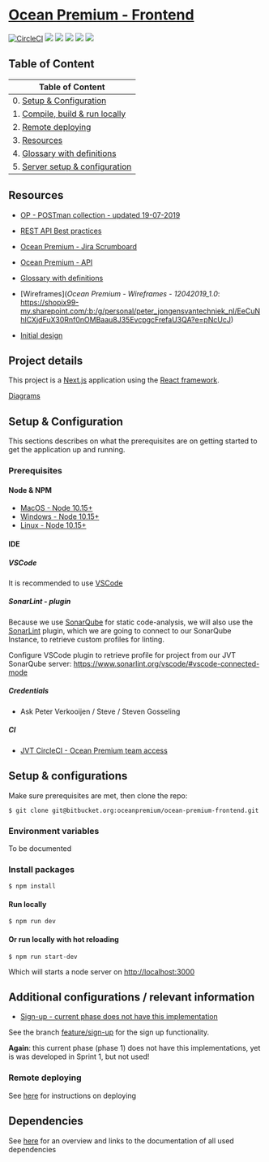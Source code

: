 # [Ocean Premium - Frontend](https://op-dev.jongensvantechniek.nl)


[![CircleCI](https://circleci.com/bb/oceanpremium/ocean-premium-api/tree/feature%2Fskeleton.svg?style=svg&circle-token=384a2a280e94bb67b80b424940eb58d7c41b1d69)](https://circleci.com/bb/oceanpremium/ocean-premium-api/tree/feature%2Fskeleton)
![](https://sonar.jongensvantechniek.nl/api/project_badges/measure?project=com.oceanpremium.api&metric=alert_status)
![](https://sonar.jongensvantechniek.nl/api/project_badges/measure?project=com.oceanpremium.api&metric=bugs)
![](https://sonar.jongensvantechniek.nl/api/project_badges/measure?project=com.oceanpremium.api&metric=code_smells)
![](https://sonar.jongensvantechniek.nl/api/project_badges/measure?project=com.oceanpremium.api&metric=coverage)
![](https://sonar.jongensvantechniek.nl/api/project_badges/measure?project=com.oceanpremium.api&metric=vulnerabilities)

## Table of Content

| Table of Content                                                             |
|------------------------------------------------------------------------------|
| 0. [Setup & Configuration](#markdown-header-setup-&-configuration)           |
| 1. [Compile, build & run locally](#markdown-header-compile,-build-&-run)     |
| 2. [Remote deploying](Remote%20deploying)                     |
| 3. [Resources](#markdown-header-resources)                                   |
| 4. [Glossary with definitions](Glossary)
| 5. [Server setup & configuration](Server%20setup%20&%20configuration)|

## Resources

- [OP - POSTman collection - updated 19-07-2019](https://shopix99-my.sharepoint.com/:u:/g/personal/peter_jongensvantechniek_nl/EUUIHQjXJ75MifLkTotyb2kBToveIKQjOfE_Eofe1PfV3A?e=D3vYyh)

- [REST API Best practices](https://github.com/tfredrich/RestApiTutorial.com/raw/master/media/RESTful%20Best%20Practices-v1_2.pdf)

- [Ocean Premium - Jira Scrumboard](https://dudesoftechnology.atlassian.net/jira/software/projects/OP/boards/53)

- [Ocean Premium - API]()

- [Glossary with definitions](https://bitbucket.org/oceanpremium/ocean-premium-api/wiki/Glossary)

- [Wireframes](*Ocean Premium - Wireframes - 12042019_1.0*: https://shopix99-my.sharepoint.com/:b:/g/personal/peter_jongensvantechniek_nl/EeCuNhlCXjdFuX30Rnf0nOMBaau8J35EvcpgcFrefaU3QA?e=pNcUcJ)

- [Initial design](https://www.figma.com/proto/0KBc0Pattj9Cc9ov7akc3VFD/Ocean-Premium?node-id=178%3A1962&viewport=468%2C522%2C0.778865&scaling=min-zoom&redirected=1)

## Project details
This project is a [Next.js](https://nextjs.org/) application using the [React framework](https://reactjs.org/).

[Diagrams](https://bitbucket.org/jvt/ocean-premium-frontend/wiki/Diagrams)

## Setup & Configuration

This sections describes on what the prerequisites are on getting started to get the application up and running.

### Prerequisites

#### Node & NPM

- [MacOS - Node 10.15+](https://nodejs.org/en/download/)
- [Windows - Node 10.15+](https://nodejs.org/en/download/)
- [Linux - Node 10.15+](https://nodejs.org/en/download/)

#### IDE

##### VSCode

It is recommended to use [VSCode](https://code.visualstudio.com/)

##### SonarLint - plugin

Because we use [SonarQube](http://sonarqube.org) for static code-analysis, we will also use the [SonarLint](https://www.sonarlint.org) plugin, which we are going to connect to our SonarQube Instance, to retrieve custom profiles for linting.

Configure VSCode plugin to retrieve profile for project from our JVT SonarQube server:
https://www.sonarlint.org/vscode/#vscode-connected-mode

##### Credentials

- Ask Peter Verkooijen / Steve / Steven Gosseling

##### CI
- [JVT CircleCI - Ocean Premium team access](https://circleci.com/bb/jvt/oceanpremium)

## Setup & configurations

Make sure prerequisites are met, then clone the repo:

```shell
$ git clone git@bitbucket.org:oceanpremium/ocean-premium-frontend.git
```

### Environment variables

To be documented


### Install packages

```shell
$ npm install
```

#### Run locally

```shell
$ npm run dev
```

#### Or run locally with hot reloading

```shell
$ npm run start-dev
```

Which will starts a node server on [http://localhost:3000](http://localhost:3000)


## Additional configurations / relevant information

- [Sign-up - current phase does not have this implementation](https://bitbucket.org/oceanpremium/ocean-premium-api/wiki/Sign%20up%20endpoint%20payload%20formats)

See the branch [feature/sign-up](https://bitbucket.org/oceanpremium/ocean-premium-frontend/branch/feature/signup) for the sign up functionality.

**Again**: this current phase (phase 1) does not have this implementations, yet is was developed in Sprint 1, but not used!


### Remote deploying

See [here](Remote%20deploying) for instructions on deploying

## Dependencies

See [here](Dependencies) for an overview and links to the documentation of all used dependencies